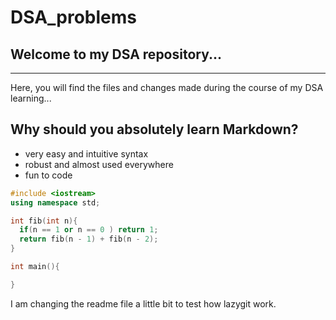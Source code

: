 # DSA_problems

## Welcome to my DSA repository...

----------
Here, you will find the files and changes made during the course of my DSA learning...

## Why should you absolutely learn Markdown?
- very easy and intuitive syntax
- robust and almost used everywhere
- fun to code

```cpp
#include <iostream>
using namespace std;

int fib(int n){
  if(n == 1 or n == 0 ) return 1;
  return fib(n - 1) + fib(n - 2);
}

int main(){

}


```

I am changing the readme file a little bit to test how lazygit work. 
